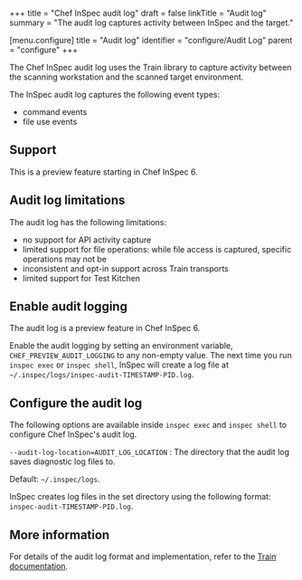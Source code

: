 +++
title = "Chef InSpec audit log"
draft = false
linkTitle = "Audit log"
summary = "The audit log captures activity between InSpec and the target."

[menu.configure]
    title = "Audit log"
    identifier = "configure/Audit Log"
    parent = "configure"
+++

The Chef InSpec audit log uses the Train library to capture activity between the scanning workstation and the scanned target environment.

The InSpec audit log captures the following event types:

- command events
- file use events

## Support

This is a preview feature starting in Chef InSpec 6.

## Audit log limitations

The audit log has the following limitations:

- no support for API activity capture
- limited support for file operations: while file access is captured, specific operations may not be
- inconsistent and opt-in support across Train transports
- limited support for Test Kitchen

## Enable audit logging

The audit log is a preview feature in Chef InSpec 6.

Enable the audit logging by setting an environment variable, `CHEF_PREVIEW_AUDIT_LOGGING` to any non-empty value. The next time you run `inspec exec` or `inspec shell`, InSpec will create a log file at `~/.inspec/logs/inspec-audit-TIMESTAMP-PID.log`.

## Configure the audit log

The following options are available inside `inspec exec` and `inspec shell` to configure Chef InSpec's audit log.

`--audit-log-location=AUDIT_LOG_LOCATION`
: The directory that the audit log saves diagnostic log files to.

  Default: `~/.inspec/logs`.

  InSpec creates log files in the set directory using the following format: `inspec-audit-TIMESTAMP-PID.log`.

## More information

For details of the audit log format and implementation, refer to the [Train documentation](https://github.com/inspec/train/blob/main/docs/audit_log.md).
